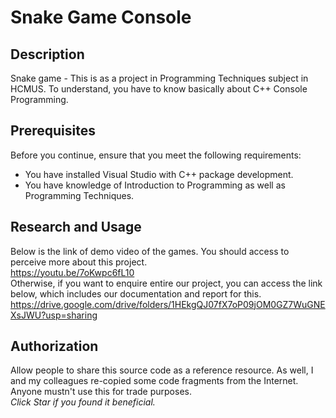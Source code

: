 # Snake Game Console

## Description
Snake game - This is as a project in Programming Techniques subject in HCMUS.
To understand, you have to know basically about C++ Console Programming.

## Prerequisites

Before you continue, ensure that you meet the following requirements:

* You have installed Visual Studio with C++ package development.
* You have knowledge of Introduction to Programming as well as Programming Techniques.

## Research and Usage

Below is the link of demo video of the games. You should access to perceive more about this project.  
https://youtu.be/7oKwpc6fL10  
Otherwise, if you want to enquire entire our project, you can access the link below, which includes our documentation and report for this.  
https://drive.google.com/drive/folders/1HEkgQJ07fX7oP09jOM0GZ7WuGNEXsJWU?usp=sharing

## Authorization

Allow people to share this source code as a reference resource. As well, I and my colleagues re-copied some code fragments from the Internet. Anyone mustn't use this for trade purposes.  
*Click Star if you found it beneficial.*
